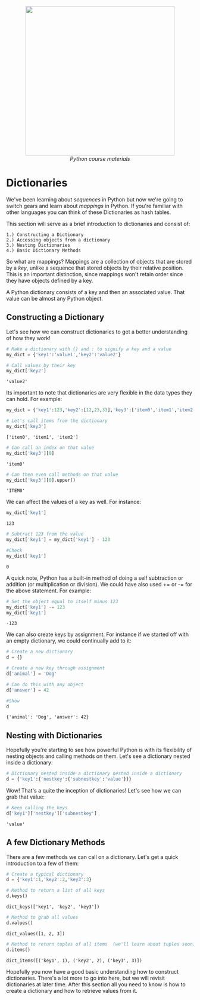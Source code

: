 <center>
    <img src='https://intecbrussel.be/img/logo3.png' width='400px' height='auto'/>
    <br/>
    <em>Python course materials</em>
</center>

# Dictionaries

We've been learning about *sequences* in Python but now we're going to switch gears and learn about *mappings* in Python. If you're familiar with other languages you can think of these Dictionaries as hash tables. 

This section will serve as a brief introduction to dictionaries and consist of:

    1.) Constructing a Dictionary
    2.) Accessing objects from a dictionary
    3.) Nesting Dictionaries
    4.) Basic Dictionary Methods

So what are mappings? Mappings are a collection of objects that are stored by a *key*, unlike a sequence that stored objects by their relative position. This is an important distinction, since mappings won't retain order since they have objects defined by a key.

A Python dictionary consists of a key and then an associated value. That value can be almost any Python object.


## Constructing a Dictionary
Let's see how we can construct dictionaries to get a better understanding of how they work!


```python
# Make a dictionary with {} and : to signify a key and a value
my_dict = {'key1':'value1','key2':'value2'}
```


```python
# Call values by their key
my_dict['key2']
```




    'value2'



Its important to note that dictionaries are very flexible in the data types they can hold. For example:


```python
my_dict = {'key1':123,'key2':[12,23,33],'key3':['item0','item1','item2']}
```


```python
# Let's call items from the dictionary
my_dict['key3']
```




    ['item0', 'item1', 'item2']




```python
# Can call an index on that value
my_dict['key3'][0]
```




    'item0'




```python
# Can then even call methods on that value
my_dict['key3'][0].upper()
```




    'ITEM0'



We can affect the values of a key as well. For instance:


```python
my_dict['key1']
```




    123




```python
# Subtract 123 from the value
my_dict['key1'] = my_dict['key1'] - 123
```


```python
#Check
my_dict['key1']
```




    0



A quick note, Python has a built-in method of doing a self subtraction or addition (or multiplication or division). We could have also used += or -= for the above statement. For example:


```python
# Set the object equal to itself minus 123 
my_dict['key1'] -= 123
my_dict['key1']
```




    -123



We can also create keys by assignment. For instance if we started off with an empty dictionary, we could continually add to it:


```python
# Create a new dictionary
d = {}
```


```python
# Create a new key through assignment
d['animal'] = 'Dog'
```


```python
# Can do this with any object
d['answer'] = 42
```


```python
#Show
d
```




    {'animal': 'Dog', 'answer': 42}



## Nesting with Dictionaries

Hopefully you're starting to see how powerful Python is with its flexibility of nesting objects and calling methods on them. Let's see a dictionary nested inside a dictionary:


```python
# Dictionary nested inside a dictionary nested inside a dictionary
d = {'key1':{'nestkey':{'subnestkey':'value'}}}
```

Wow! That's a quite the inception of dictionaries! Let's see how we can grab that value:


```python
# Keep calling the keys
d['key1']['nestkey']['subnestkey']
```




    'value'



## A few Dictionary Methods

There are a few methods we can call on a dictionary. Let's get a quick introduction to a few of them:


```python
# Create a typical dictionary
d = {'key1':1,'key2':2,'key3':3}
```


```python
# Method to return a list of all keys 
d.keys()
```




    dict_keys(['key1', 'key2', 'key3'])




```python
# Method to grab all values
d.values()
```




    dict_values([1, 2, 3])




```python
# Method to return tuples of all items  (we'll learn about tuples soon)
d.items()
```




    dict_items([('key1', 1), ('key2', 2), ('key3', 3)])



Hopefully you now have a good basic understanding how to construct dictionaries. There's a lot more to go into here, but we will revisit dictionaries at later time. After this section all you need to know is how to create a dictionary and how to retrieve values from it.
